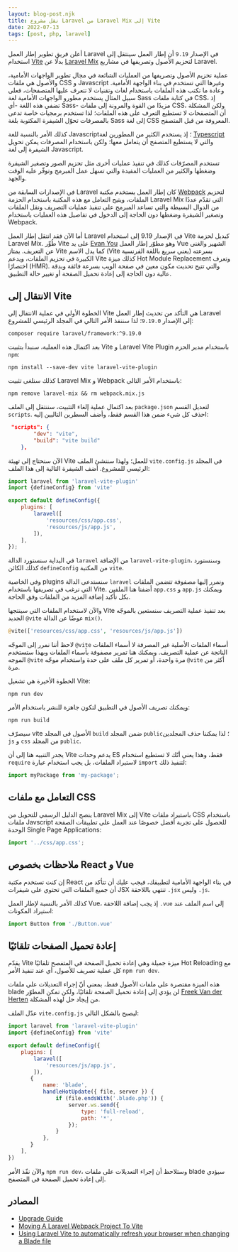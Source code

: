 ```yaml
---
layout: blog-post.njk
title: نقل مشروع Laravel من Laravel Mix إلى Vite
date: 2022-07-13
tags: [post, php, laravel]
---
```


أعلن فريق تطوير إطار العمل Laravel في الإصدار `9.19` أن إطار العمل سينتقل إلى استخدام [Vite](http://vitejs.dev) بدلًا عن [Laravel Mix](https://laravel-mix.com/) لتحزيم الأصول وتصريفها في مشاريع Laravel.

عملية تحزيم الأصول وتصريفها من العمليات الشائعة في مجال تطوير الواجهات الأمامية، والأصول هي ملفات CSS و Javascript وغيرها التي تستخدم في بناء الواجهة الأمامية. وعادة ما تكتب هذه الملفات باستخدام لغات وتقنيات لا تتعرف عليها المتصفحات، فعلى سبيل المثال يستخدم مطورو الواجهات الأمامية لغة Sass في كتابة ملفات CSS، إذ تضفي هذه اللغة -أي Sass- مزيدًا من القوة والمرونة إلى ملفات CSS، ولكن المشكلة أن المتصفحات لا تستطيع التعرف على هذه الملفات؛ لذا تستخدم برمجيات خاصة تدعى بالمصرفات تحوّل الشيفرة المكتوبة بلغة Sass إلى لغة CSS المعروفة من قبل المتصفح.

كذلك الأمر بالنسبة للغة Javascript؛ إذ يستخدم الكثير من المطورين لغة [Typescript](https://www.typescriptlang.org/) والتي لا يستطيع المتصفح أن يتعامل معها؛ ولكن باستخدام المصرفات يمكن تحويل الشيفرة إلى لغة Javascript.

تستخدم المصرّفات كذلك في تنفيذ عمليات أخرى مثل تحزيم الصور وتصغير الشيفرة وضغطها والكثير من العمليات المفيدة والتي تسهل عمل المبرمج وتوفّر عليه الوقت والجهد.

في الإصدارات السابقة من Laravel كان إطار العمل يستخدم مكتبة [Webpack](https://webpack.js.org/) لتحزيم الملفات، ويتيح التعامل مع هذه المكتبة باستخدام الحزمة Laravel Mix التي تقدّم عددًا من الدوال البسيطة والتي تساعد المبرمج على تنفيذ عمليات التصريف ونقل الملفات وتصغير الشيفرة وضغطها دون الحاجة إلى الدخول في تفاصيل هذه العمليات باستخدام Webpack.

أما الآن فقد انتقل إطار العمل Laravel في الإصدار 9.19 إلى استخدام Vite كبديل لحزمة Laravel Mix. طُوِّر Vite على يد [Evan You](https://twitter.com/youyuxi) وهو مطوّر إطار العمل Vue الشهير والغني عن التعريف. يمتاز Vite كما يدل الاسم (Vite يعني سريع باللغة الفرنسية) بسرعته الكبيرة في تحزيم الملفات، ويدعم Vite كذلك ميزة Hot Module Replacement وتعرف اختصارًا (HMR). والتي تتيح تحديث مكون معين في صفحة الويب بسرعة فائقة وبدقة عالية دون الحاجة إلى إعادة تحميل الصفحة أو تغيير حالة التطبيق.

## الانتقال إلى Vite

الخطوة الأولى في عملية الانتقال إلى Vite هي التأكد من تحديث إطار العمل Laravel إلى الإصدار `9.19.0`؛ لذا سننفذ الأمر التالي في المجلد الرئيسي للمشروع:

```shell
composer require laravel/framework:^9.19.0
```

بعد اكتمال هذه العملية، سنبدأ بتثبيت Vite و Laravel Vite Plugin باستخدام مدير الحزم `npm`:

```shell
npm install --save-dev vite laravel-vite-plugin
```

كذلك سنلغي تثبيت Laravel Mix و Webpack باستخدام الأمر التالي:

```shell
npm remove laravel-mix && rm webpack.mix.js
```

بعد اكتمال عملية إلغاء التثبيت، سننتقل إلى الملف `package.json` لتعديل القسم `scripts`. احذف كل شيء ضمن هذا القسم فقط، وأضف السطرين التاليين إليه:

```json
 "scripts": {
        "dev": "vite",
        "build": "vite build"
    },
```

الآن سنحتاج إلى تهيئة Vite للعمل؛ ولهذا سننشئ الملف `vite.config.js` في المجلد الرئيسي للمشروع. أضف الشيفرة التالية إلى هذا الملف:

```javascript
import laravel from 'laravel-vite-plugin'
import {defineConfig} from 'vite'

export default defineConfig({
    plugins: [
        laravel([
            'resources/css/app.css',
            'resources/js/app.js',
        ]),
    ],
});
```

في البداية سنستورد الدالة `laravel` من الإضافة `laravel-vite-plugin`، وسنستورد كذلك الكائن `defineConfig` من المكتبة `vite`.

وفي الخاصية plugins سنستدعي الدالة `laravel` ونمرر إليها مصفوفة تتضمن الملفات التي نرغب في تصريفها باستخدام Vite. أضفنا هنا الملفين `app.css` و `app.js` ويمكنك بكل تأكيد إضافة المزيد من الملفات وفق الحاجة.

والآن لاستخدام الملفات التي سينتجها Vite بعد تنفيذ عملية التصريف سنستعين بالموجّه الجديد &#8206;`@vite` عوضًا عن الدالة `mix()`.

```php
@vite(['resources/css/app.css', 'resources/js/app.js'])
```

لاحظ أننا نمرر إلى الموجّه &#8206;`@vite` أسماء الملفات الأصلية غير المصرفة لا أسماء الملفات الناتجة عن عملية التصريف. ويمكنك هنا تمرير مصفوفة بأسماء الملفات وبهذا ستستخدم الموجه &#8206;`@vite` مرة واحدة، أو تمرير كل ملف على حدة واستخدام موجّه &#8206;`@vite` أكثر من مرة.

الخطوة الأخيرة هي تشغيل Vite:

```shell
npm run dev
```

ويمكنك تصريف الأصول في التطبيق لتكون جاهزة للنشر باستخدام الأمر:

```shell
npm run build
```

سيصرّف vite الأصول في المجلد `build` ضمن المجلد `public`؛ لذا يمكننا حذف المجلدين `js` و `css` من المجلد `public`.

يجدر التنبيه هنا إلى أن Vite يدعم وحدات ES فقط، وهذا يعني أنّك لا تستطيع استخدام `require` لاستيراد الملفات، بل يجب استخدام عبارة `import` لتنفيذ ذلك:

```javascript
import myPackage from 'my-package';
```


## التعامل مع ملفات CSS

ينصح الدليل الرسمي للتحويل من Laravel Mix إلى Vite باستيراد ملفات CSS باستخدام ملفات Javscript للحصول على تجربة أفضل خصوصًا عند العمل على تطبيقات الصفحة الوحدة Single Page Applications:

```javascript
import '../css/app.css';
```

## ملاحظات بخصوص React و Vue

إن كنت تستخدم مكتبة React في بناء الواجهة الأمامية لتطبيقك، فيجب عليك أن تتأكد من أن جميع الملفات التي تحتوي على شيفرات JSX تنتهي باللاحقة &#8206;`.jsx` وليس &#8206;`.js`.

كذلك الأمر بالنسبة لإطار العمل Vue، إذ يجب إضافة اللاحقة &#8206;`.vue` إلى اسم الملف عند استيراد المكونات:

```javascript
import Button from './Button.vue'
```

## إعادة تحميل الصفحات تلقائيًا

يقدّم Vite ميزة جميلة وهي إعادة تحميل الصفحة في المتفصح تلقائيًا Hot Reloading مع كل عملية تصريف للأصول، أي عند تنفيذ الأمر `npm run dev`.

هذه الميزة مقتصرة على ملفات الأصول فقط، بمعنى أنّ إجراء التعديلات على ملفات blade لن يؤدي إلى إعادة تحميل الصفحة تلقائيًا، ولكن تمكن المطوّر [Freek Van der Herten](https://twitter.com/freekmurze) من إيجاد حل لهذه المشكلة.

عدّل الملف `vite.config.js` ليصبح بالشكل التالي:

```javascript
import laravel from 'laravel-vite-plugin'
import {defineConfig} from 'vite'

export default defineConfig({
    plugins: [
        laravel([
            'resources/js/app.js',
        ]),
       {
           name: 'blade',
           handleHotUpdate({ file, server }) {
               if (file.endsWith('.blade.php')) {
                   server.ws.send({
                       type: 'full-reload',
                       path: '*',
                   });
               }
           },
       }
    ],
})
```

والآن نفّذ الأمر `npm run dev`، وستلاحظ أن إجراء التعديلات على ملفات blade سيؤدي إلى إعادة تحميل الصفحة في المتصفح.

## المصادر

* [Upgrade Guide	](https://github.com/laravel/vite-plugin/blob/main/UPGRADE.md)
* [Moving A Laravel Webpack Project To Vite](https://christoph-rumpel.com/2022/6/moving-a-laravel-webpack-project-to-vite)
* [Using Laravel Vite to automatically refresh your browser when changing a Blade file ](https://freek.dev/2277-using-laravel-vite-to-automatically-refresh-your-browser-when-changing-a-blade-file)